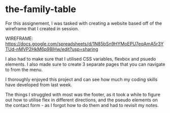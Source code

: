 # the-family-table

For this assignement, I was tasked with creating a website based off of the wireframe that I created in session.

WIREFRAME: https://docs.google.com/spreadsheets/d/1N85bSn9HYMoEPU7eqAmA5r3YTUd-nMVP2HkM6p98lHw/edit?usp=sharing

I also had to make sure that I utilised CSS variables, flexbox and psuedo elements. I also made sure to create 3 separate pages that you can navigate to from the menu.

I thoroughly enjoyed this project and can see how much my coding skills have developed from last week.

The things I struggled with most was the footer, as it took a while to figure out how to utilise flex in different directions, and the pseudo elements on the contact form - as I forgot how to do them and had to revisit my notes.